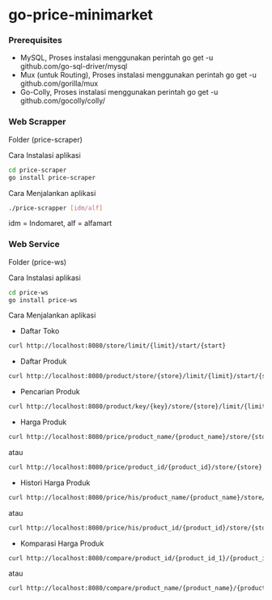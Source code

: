 # go-price-minimarket

### Prerequisites

* MySQL, Proses instalasi menggunakan perintah go get -u github.com/go-sql-driver/mysql
*	Mux (untuk Routing), Proses instalasi menggunakan perintah go get -u github.com/gorilla/mux
*	Go-Colly, Proses instalasi menggunakan perintah go get -u github.com/gocolly/colly/

### Web Scrapper 
Folder (price-scraper)

Cara Instalasi aplikasi 
```sh
cd price-scraper
go install price-scraper
```

Cara Menjalankan aplikasi 
```sh
./price-scrapper [idm/alf]
```

idm = Indomaret, alf = alfamart


### Web Service
Folder (price-ws)

Cara Instalasi aplikasi 
```sh
cd price-ws
go install price-ws
```

Cara Menjalankan aplikasi 
* Daftar Toko
```sh
curl http://localhost:8080/store/limit/{limit}/start/{start}
```

* Daftar Produk
```sh
curl http://localhost:8080/product/store/{store}/limit/{limit}/start/{start}
```


* Pencarian Produk
```sh
curl http://localhost:8080/product/key/{key}/store/{store}/limit/{limit}/start/{start}
```


* Harga Produk
```sh
curl http://localhost:8080/price/product_name/{product_name}/store/{store}
```
atau
```sh
curl http://localhost:8080/price/product_id/{product_id}/store/{store}
```

* Histori Harga Produk
```sh
curl http://localhost:8080/price/his/product_name/{product_name}/store/{store}/limit/{limit}
```
atau
```sh
curl http://localhost:8080/price/his/product_id/{product_id}/store/{store}/limit/{limit}
```

* Komparasi Harga Produk
```sh
curl http://localhost:8080/compare/product_id/{product_id_1}/{product_id_2}/store/{store_1}/{store_2}
```
atau
```sh
curl http://localhost:8080/compare/product_name/{product_name}/{product_id_2}/store/{store_1}/{store_2}
```
